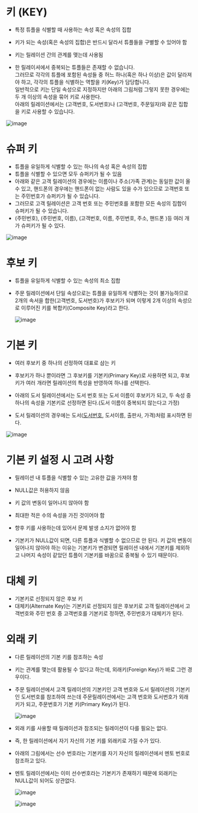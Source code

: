 <h1> 키 (KEY) </h1>

- 특정 튜플을 식별할 때 사용하는 속성 혹은 속성의 집합

- 키가 되는 속성(혹은 속성의 집합)은 반드시 달라서 튜플들을 구별할 수 있어야 함

- 키는 릴레이션 간의 관계를 맺는데 사용됨

- 한 릴레이셔에서 중복되는 튜플들은 존재할 수 없습니다. <br />
  그러므로 각각의 튜플에 포함된 속성들 중 허느 하나(혹은 하나 이상)은 값이 달라져야 하고, 각각의 튜플을 식별하는 역할을 키(Key)가 담당합니다. <br />
  일반적으로 키는 단일 속성으로 지정하지만 아래의 그림처럼 그렇지 못한 경우에는 두 개 이상의 속성을 묶어 키로 사용한다. <br />
  아래의 릴레이션에서는 (고객번호, 도서번호)나 (고객번호, 주문일자)와 같은 집합을 키로 사용할 수 있습니다.
  
 ![image](https://user-images.githubusercontent.com/62228401/211226943-1fa6f5a9-ab37-4d7f-a841-aac115755816.png)

<h1> 슈퍼 키 </h1>

  - 튜플을 유일하게 식별할 수 있는 하나의 속성 혹은 속성의 집합
  - 튜플을 식별할 수 있으면 모두 슈퍼키가 될 수 있음
  - 아래와 같은 고객 릴레이션의 경우에는 이름이나 주소(가족 관계)는 동일한 값이 올 수 있고, 핸드폰의 경우에는 핸드폰이 없는 사람도 있을 수가 있으므로 고객번호 또는 주민번호가 슈퍼키가 될 수 있습니다.
  - 그러므로 고객 릴레이션은 고객 번호 또는 주민번호를 포함한 모든 속성의 집합이 슈퍼키가 될 수 있습니다.
  - (주민번호), (주민번호, 이름), (고객번호, 이름, 주민번호, 주소, 핸드폰 )등 여러 개가 슈퍼키가 될 수 있다.

  ![image](https://user-images.githubusercontent.com/62228401/211227091-164a07d1-4e00-4f7a-853d-eb2a728f99c3.png)

<h1> 후보 키 </h1>

  - 튜플을 유일하게 식별할 수 있는 속성의 최소 집합
  
  - 주문 릴레이션에서 단일 속성으로는 튜플을 유일하게 식별하는 것이 불가능하므로 2개의 속서을 합한(고객번호, 도서번호)가 후보키가 되며 이렇게 2개 이상의 속성으로 이루어진 키를 복합키(Composite Key)라고 한다.
  
    ![image](https://user-images.githubusercontent.com/62228401/211227163-9ce7eec3-243b-4a1a-a440-e038c90df261.png)
    
    
 <h1> 기본 키 </h1>
 
  - 여러 후보키 중 하나의 선정하여 대표로 삼는 키

  - 후보키가 하나 뿐이라면 그 후보키를 기본키(Primary Key)로 사용하면 되고, 후보키가 여러 개라면 릴레이션의 특성을 반영하여 하나를 선택한다.

   - 아래의 도서 릴레이션에서는 도서 번호 또는 도서 이름이 후보키가 되고, 두 속성 중 하나의 속성을 기본키로 선정하면 된다.(도서 이름이 중복되지 않는다고 가정)

   - 도서 릴레이션의 경우에는 도서(<u>도서번호</u>, 도서이름, 출판사, 가격)처럼 표시하면 된다.

  ![image](https://user-images.githubusercontent.com/62228401/211227272-c3fada54-e203-4861-bd58-8312a3d18020.png)


<h1> 기본 키 설정 시 고려 사항 </h1>

- 릴레이션 내 튜플을 식별할 수 있는 고유한 값을 가져야 함
- NULL값은 허용하지 않음
- 키 값의 변동이 일어나지 않아야 함
- 최대한 적은 수의 속성을 가진 것이어야 함
- 향후 키를 사용하는데 있어서 문제 발생 소지가 없어야 함

- 기본키가 NULL값이 되면, 다른 튜플과 식별할 수 없으므로 안 된다. 키 값의 변동이 일어나지 않아야 하는 이유는 기본키가 변경되면 릴레이션 내에서 기본키를 제외하고 나머지 속성이 같았던 튜플이 기본키를 바꿈으로 중복될 수 있기 때문이다.


<h1> 대체 키 </h1>

- 기본키로 선정되지 않은 후보 키
- 대체키(Alternate Key)는 기본키로 선정되지 않은 후보키로 고객 릴레이션에서 고객번호와 주민 번호 중 고객번호를 기본키로 정하면, 주민번호가 대체키가 된다.

<h1> 외래 키 </h1>

- 다른 릴레이션의 기본 키를 참조하는 속성

- 키는 관계를 맺는데 활용될 수 있다고 하는데, 외래키(Foreign Key)가 바로 그런 경우이다.
- 주문 릴레이션에서 고객 릴레이션의 기본키인 고객 번호와 도서 릴레이션의 기본키인 도서번호를 참조하여 쓰는데 주문릴레이션에서는 고객 번호와 도서번호가 외래키가 되고, 주문번호가 기본 키(Primary Key)가 된다.

  ![image](https://user-images.githubusercontent.com/62228401/211227548-eec298c1-a625-43ec-9f1f-166077f1ceb5.png)

- 외래 키를 사용할 때 릴레이션과 참조되는 릴레이션이 다를 필요는 없다.
- 즉, 한 릴레이션에서 자기 자신의 기본 키를 외래키로 가질 수가 있다.
- 아래의 그림에서는 선수 번호라는 기본키를 자기 자신의 릴레이션에서 멘토 번호로 참조하고 있다.
- 멘토 릴레이션에서는 이미 선수번호라는 기본키가 존재하기 때문에 외래키는 NULL값이 되어도 상관없다.

  ![image](https://user-images.githubusercontent.com/62228401/211227622-da1a21b9-1cc0-418a-97e1-f7c0c5954ce9.png)

  ![image](https://user-images.githubusercontent.com/62228401/211227629-29ba67a4-e7c4-4627-b885-c53d996ae05f.png)
